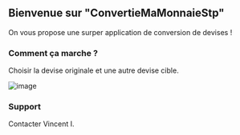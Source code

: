 ## Bienvenue sur "ConvertieMaMonnaieStp"

On vous propose une surper application de conversion de devises !

### Comment ça marche ?

Choisir la devise originale et une autre devise cible.

![image](https://user-images.githubusercontent.com/3259349/141089622-feca04a8-ecda-4b7a-b5d1-57c6008268dd.png)

### Support

Contacter Vincent I.
